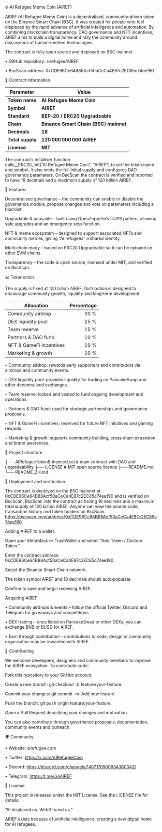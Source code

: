 <!-- English README for AI Refugee Meme Coin (AIREF). This document explains the purpose of the project, summarises the key contract parameters, describes tokenomics and features, and provides guidance on contributing and participating in the community. Sources are cited from BscScan and the open‑source contract on GitHub. -->
🌐 AI Refugee Meme Coin (AIREF)

AIREF (AI Refugee Meme Coin) is a decentralised, community‑driven token
on the Binance Smart Chain (BSC). It was created for people who feel
displaced by the rapid advance of artificial intelligence and automation.
By combining blockchain transparency, DAO governance and NFT incentives,
AIREF aims to build a digital home and rally the community around
discussions of human‑centred technologies.

The contract is fully open source and deployed on BSC mainnet

• GitHub repository: airefugee/AIREF

• BscScan address: 0xCDE96Ce64B88Acf50aCeCa4E87c2EC85c74ee190

📜 Contract information

| Parameter        | Value                                 |
| ---------------- | ------------------------------------- |
| **Token name**   | **AI Refugee Meme Coin**              |
| **Symbol**       | **AIREF**                             |
| **Standard**     | **BEP‑20 / ERC20 Upgradeable**        |
| **Chain**        | **Binance Smart Chain (BSC) mainnet** |
| **Decimals**     | **18**                                |
| **Total supply** | **120 000 000 000 AIREF**             |
| **License**      | **MIT**                               |


The contract’s initialiser function calls__ERC20_init("AI Refugee Meme Coin", "AIREF") to set the token name and symbol. 
It also mints the full initial supply and configures DAO governance parameters. 
On BscScan the contract is verified and reported to have 18 decimals and a maximum supply of 120 billion AIREF.

🚀 Features

Decentralised governance – the community can enable or disable the governance module, propose changes and vote on parameters including a blacklist.

Upgradable & pausable – built using OpenZeppelin’s UUPS pattern, allowing safe upgrades and an emergency stop function.

NFT & meme ecosystem – designed to support associated NFTs and community memes, giving “AI refugees” a shared identity.

Multi‑chain ready – based on ERC20 Upgradeable so it can be eployed on other EVM chains.

Transparency – the code is open source, licensed under MIT, and verified on BscScan.

📊 Tokenomics

The supply is fixed at 120 billion AIREF. Distribution is designed to
encourage community growth, liquidity and long‑term development.

| Allocation              | Percentage |
| ----------------------- | ---------: |
| Community airdrop       |       30 % |
| DEX liquidity pool      |       25 % |
| Team reserve            |       15 % |
| Partners & DAO fund     |       10 % |
| NFT & GameFi incentives |       10 % |
| Marketing & growth      |       10 % |


– Community airdrop: rewards early supporters and contributors via
airdrops and community events.

– DEX liquidity pool: provides liquidity for trading on PancakeSwap
and other decentralised exchanges.

– Team reserve: locked and vested to fund ongoing development and
operations.

– Partners & DAO fund: used for strategic partnerships and
governance proposals.

– NFT & GameFi incentives: reserved for future NFT initiatives and
gaming rewards.

– Marketing & growth: supports community building, cross‑chain
expansion and brand awareness.


📂 Project structure

├── AIRefugeeTokenEnhanced.sol   # main contract with DAO and upgradeability
├── LICENSE                      # MIT open source licence
├── README.md                    
└── README_ZH.md                 



🔧 Deployment and verification

The contract is deployed on the BSC mainnet at 0xCDE96Ce64B88Acf50aCeCa4E87c2EC85c74ee190 and is verified on
BscScan. BscScan lists the contract as having 18 decimals and a maximum total supply of 120 billion AIREF.
Anyone can view the source code, transaction history and token holders on BscScan.
https://bscscan.com/address/0xCDE96Ce64B88Acf50aCeCa4E87c2EC85c74ee190

Adding AIREF to a wallet:

Open your MetaMask or TrustWallet and select “Add Token / Custom Token.”

Enter the contract address:
0xCDE96Ce64B88Acf50aCeCa4E87c2EC85c74ee190.

Select the Binance Smart Chain network.

The token symbol AIREF and 18 decimals should auto‑populate.

Confirm to save and begin receiving AIREF.

Acquiring AIREF

• Community airdrops & events – follow the official Twitter,
Discord and Telegram for giveaways and competitions.

• DEX trading – once listed on PancakeSwap or other DEXs, you can
exchange BNB or BUSD for AIREF.

• Earn through contribution – contributions to code, design or
community organisation may be rewarded with AIREF.

🤝 Contributing

We welcome developers, designers and community members to improve the
AIREF ecosystem. To contribute code:

Fork this repository to your GitHub account.

Create a new branch: git checkout -b feature/your-feature.

Commit your changes: git commit -m 'Add new feature'.

Push the branch: git push origin feature/your-feature.

Open a Pull Request describing your changes and motivation.

You can also contribute through governance proposals, documentation,
community events and outreach.

🌍 Community

• Website: airefugee.com

• Twitter: https://x.com/AIRefugeeCoin

• Discord: https://discord.com/channels/1407176500964360343/

• Telegram: https://t.me/GoAIREF

📖 License

This project is released under the MIT License. See the
LICENSE file for details.

“AI displaced us. Web3 found us.”

AIREF exists because of artificial intelligence, creating a new
digital home for AI refugees.

